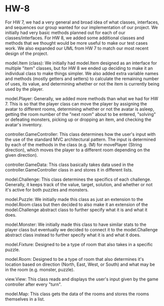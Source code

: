 # HW-8

For HW 7, we had a very general and broad idea of what classes, interfaces, and sequences our group wanted for our implementation of our project. We initially had very basic methods planned out for each of our classes/interfaces. For HW 8, we added some additional classes and methods that we thought would be more useful to make our test cases work. We also expanded our UML from HW 7 to match our most recent design of the project.

model.Item (class): We initially had model.Item designed as an interface for multiple "item" classes, but for HW 8 we ended up deciding to make it an individual class to make things simpler. We also added extra variable names and methods (mostly getters and setters) to calculate the remaining number of uses, its value, and determining whether or not the item is currently being used by the player.

model.Player: Generally, we added more methods than what we had for HW 7. This is so that the player class can move the player by assigning the avatar to different rooms, determining whether or not the avatar is asleep, getting the room number of the "next room" about to be entered, "solving" or defeating monsters, picking up or dropping an item, and checking the avatar's inventory.

controller.GameController: This class determines how the user's input with the use of the standard MVC architectural pattern. The input is determined by each of the methods in the class (e.g. (M) for movePlayer (String direction), which moves the player to a different room depending on the given direction).

controller.GameData: This class basically takes data used in the controller.GameController class in and stores it in different lists.

model.Challenge: This class determines the specifics of each challenge. Generally, it keeps track of the value, target, solution, and whether or not it's active for both puzzles and monsters.

model.Puzzle: We initially made this class as just an extension to the model.Room class but then decided to also make it an extension of the model.Challenge abstract class to further specify what it is and what it does.

model.Monster: We initially made this class to have similar stats to the player class but eventually we decided to connect it to the model.Challenge abstract class instead to further specify what it is and what it does.

model.Fixture: Designed to be a type of room that also takes in a specific puzzle.

model.Room: Designed to be a type of room that also determines it's location based on direction (North, East, West, or South) and what may be in the room (e.g. monster, puzzle).

view.View: This class reads and displays the user's input given by the game controller after every "turn".

model.Map: This class gets the data of the rooms and stores the rooms themselves in a list.
